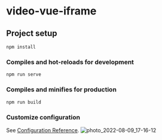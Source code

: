 # video-vue-iframe

## Project setup
```
npm install
```

### Compiles and hot-reloads for development
```
npm run serve
```

### Compiles and minifies for production
```
npm run build
```

### Customize configuration
See [Configuration Reference](https://cli.vuejs.org/config/).
![photo_2022-08-09_17-16-12](https://user-images.githubusercontent.com/91363364/183644769-574877c4-d392-46e1-b922-ae54e8631574.jpg)
